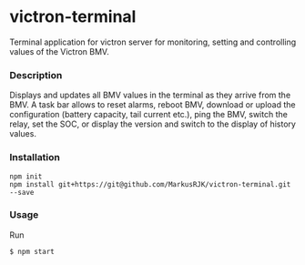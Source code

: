 # victron-terminal

Terminal application for victron server for monitoring, setting and controlling values of the
Victron BMV.


### Description

Displays and updates all BMV values in the terminal as they arrive from the BMV. A task bar
allows to reset alarms, reboot BMV, download or upload the configuration (battery capacity,
tail current etc.), ping the BMV, switch the relay, set the SOC, or display the version and
switch to the display of history values.


### Installation

```
npm init
npm install git+https://git@github.com/MarkusRJK/victron-terminal.git --save
```


### Usage
Run 

```
$ npm start 
```


